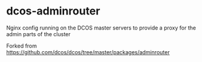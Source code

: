 # dcos-adminrouter
Nginx config running on the DCOS master servers to provide a proxy for the admin parts of the cluster

Forked from https://github.com/dcos/dcos/tree/master/packages/adminrouter
